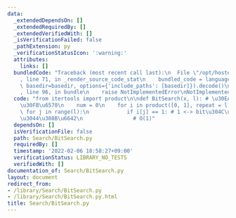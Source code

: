 ```yaml
---
data:
  _extendedDependsOn: []
  _extendedRequiredBy: []
  _extendedVerifiedWith: []
  _isVerificationFailed: false
  _pathExtension: py
  _verificationStatusIcon: ':warning:'
  attributes:
    links: []
  bundledCode: "Traceback (most recent call last):\n  File \"/opt/hostedtoolcache/Python/3.10.6/x64/lib/python3.10/site-packages/onlinejudge_verify/documentation/build.py\"\
    , line 71, in _render_source_code_stat\n    bundled_code = language.bundle(stat.path,\
    \ basedir=basedir, options={'include_paths': [basedir]}).decode()\n  File \"/opt/hostedtoolcache/Python/3.10.6/x64/lib/python3.10/site-packages/onlinejudge_verify/languages/python.py\"\
    , line 96, in bundle\n    raise NotImplementedError\nNotImplementedError\n"
  code: "from itertools import product\n\ndef BitSearch(x, l): # \u30EA\u30B9\u30C8\
    \u30FB\u6570\n    num = 0\n    for i in product([0, 1], repeat = l):\n       \
    \ for j in range(l):\n            if i[j] == 1: # 1 <-> bit\u304C\u7ACB\u3063\u3066\
    \u3044\u308B\u6642\n                # O(1)"
  dependsOn: []
  isVerificationFile: false
  path: Search/BitSearch.py
  requiredBy: []
  timestamp: '2022-02-06 18:58:27+09:00'
  verificationStatus: LIBRARY_NO_TESTS
  verifiedWith: []
documentation_of: Search/BitSearch.py
layout: document
redirect_from:
- /library/Search/BitSearch.py
- /library/Search/BitSearch.py.html
title: Search/BitSearch.py
---
```

